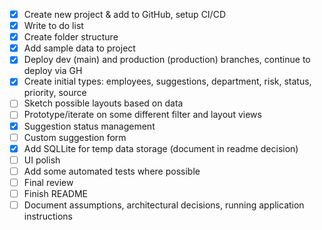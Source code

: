 - [x] Create new project & add to GitHub, setup CI/CD
- [x] Write to do list
- [x] Create folder structure
- [x] Add sample data to project
- [x] Deploy dev (main) and production (production) branches, continue to deploy via GH
- [x] Create initial types: employees, suggestions, department, risk, status, priority, source
- [ ] Sketch possible layouts based on data
- [ ] Prototype/iterate on some different filter and layout views
- [x] Suggestion status management
- [ ] Custom suggestion form
- [x] Add SQLLite for temp data storage (document in readme decision)
- [ ] UI polish
- [ ] Add some automated tests where possible
- [ ] Final review
- [ ] Finish README
- [ ] Document assumptions, architectural decisions, running application instructions
